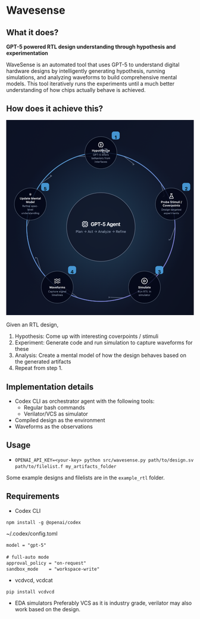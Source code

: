 # Wavesense

## What it does?

**GPT-5 powered RTL design understanding through hypothesis and experimentation**

WaveSense is an automated tool that uses GPT-5 to understand digital hardware designs by intelligently generating hypothesis, running simulations, and analyzing waveforms to build comprehensive mental models. This tool iteratively runs the experiments until a much better understanding of how chips actually behave is achieved.

## How does it achieve this?

<img src="./workflow.png" alt="Wavesense" width="600" height="600" style="max-width: 100%; height: auto;">

Given an RTL design,

1. Hypothesis: Come up with interesting coverpoints / stimuli
2. Experiment: Generate code and run simulation to capture waveforms for these
3. Analysis: Create a mental model of how the design behaves based on the generated artifacts
4. Repeat from step 1.

## Implementation details

- Codex CLI as orchestrator agent with the following tools:
  - Regular bash commands
  - Verilator/VCS as simulator
- Compiled design as the environment
- Waveforms as the observations

## Usage

- `OPENAI_API_KEY=<your-key> python src/wavesense.py path/to/design.sv path/to/filelist.f my_artifacts_folder`

Some example designs and filelists are in the `example_rtl` folder.

## Requirements

- Codex CLI

```
npm install -g @openai/codex
```

~/.codex/config.toml

```
model = "gpt-5"

# full-auto mode
approval_policy = "on-request"
sandbox_mode    = "workspace-write"
```

- vcdvcd, vcdcat

```
pip install vcdvcd
```

- EDA simulators
  Preferably VCS as it is industry grade, verilator may also work based on the design.
